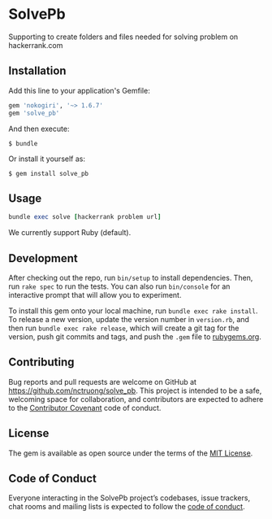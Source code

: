 # SolvePb

Supporting to create folders and files needed for solving problem on hackerrank.com

## Installation

Add this line to your application's Gemfile:

```ruby
gem 'nokogiri', '~> 1.6.7'
gem 'solve_pb'
```

And then execute:

    $ bundle

Or install it yourself as:

    $ gem install solve_pb

## Usage

```ruby
bundle exec solve [hackerrank problem url]
```

We currently support Ruby (default).

## Development

After checking out the repo, run `bin/setup` to install dependencies. Then, run `rake spec` to run the tests. You can also run `bin/console` for an interactive prompt that will allow you to experiment.

To install this gem onto your local machine, run `bundle exec rake install`. To release a new version, update the version number in `version.rb`, and then run `bundle exec rake release`, which will create a git tag for the version, push git commits and tags, and push the `.gem` file to [rubygems.org](https://rubygems.org).

## Contributing

Bug reports and pull requests are welcome on GitHub at https://github.com/nctruong/solve_pb. This project is intended to be a safe, welcoming space for collaboration, and contributors are expected to adhere to the [Contributor Covenant](http://contributor-covenant.org) code of conduct.

## License

The gem is available as open source under the terms of the [MIT License](https://opensource.org/licenses/MIT).

## Code of Conduct

Everyone interacting in the SolvePb project’s codebases, issue trackers, chat rooms and mailing lists is expected to follow the [code of conduct](https://github.com/[USERNAME]/solve_pb/blob/master/CODE_OF_CONDUCT.md).
